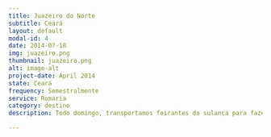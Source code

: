 ```yaml
---
title: Juazeiro do Norte
subtitle: Ceará
layout: default
modal-id: 4
date: 2014-07-18
img: juazeiro.png
thumbnail: juazeiro.png
alt: image-alt
project-date: April 2014
state: Ceará
frequency: Semestralmente
service: Romaria
category: destino
description: Todo domingo, transportamos feirantes da sulanca para fazer compras. A viajem dura cerca de duas horas e os feirantes tem até 11:00 da segunda-feira para fazer suas compras.

---
```

